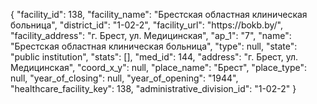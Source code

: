 {
    "facility_id": 138,
    "facility_name": "Брестская областная клиническая больница",
    "district_id": "1-02-2",
    "facility_url": "https:\/\/bokb.by\/",
    "facility_address": "г. Брест, ул. Медицинская",
    "ap_1": "7",
    "name": "Брестская областная клиническая больница",
    "type": null,
    "state": "public institution",
    "stats": [],
    "med_id": 144,
    "address": "г. Брест, ул. Медицинская",
    "coord_x_y": null,
    "place_name": "Брест",
    "place_type": null,
    "year_of_closing": null,
    "year_of_opening": "1944",
    "healthcare_facility_key": 138,
    "administrative_division_id": "1-02-2"
}